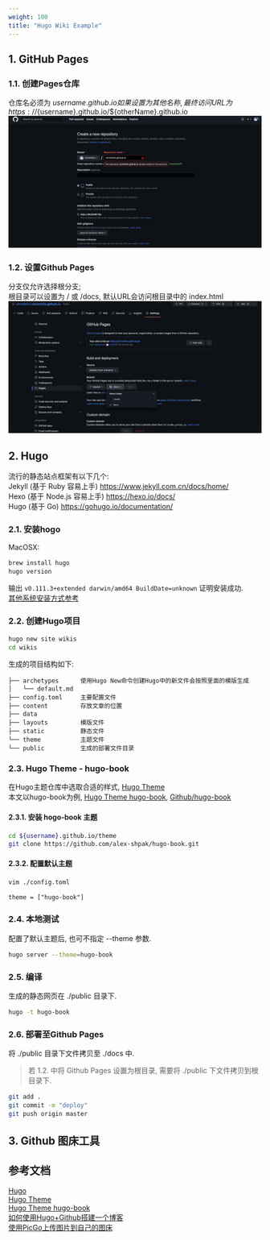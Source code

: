 ```yaml
---
weight: 100
title: "Hugo Wiki Example"
---
```


## 1. GitHub Pages
### 1.1. 创建Pages仓库
仓库名必须为 ${username}.github.io  
如果设置为其他名称, 最终访问URL为 https://${username}.github.io/${otherName}.github.io  
![](https://raw.githubusercontent.com/nctsc/resources/master/images/202304171015304.png)  

### 1.2. 设置Github Pages
分支仅允许选择根分支;  
根目录可以设置为 / 或 /docs, 默认URL会访问根目录中的 index.html  
![](https://raw.githubusercontent.com/nctsc/resources/master/images/202304171033187.png)  

## 2. Hugo
流行的静态站点框架有以下几个:  
Jekyll (基于 Ruby 容易上手) https://www.jekyll.com.cn/docs/home/  
Hexo (基于 Node.js 容易上手) https://hexo.io/docs/  
Hugo (基于 Go) https://gohugo.io/documentation/  

### 2.1. 安装hogo
MacOSX:  
```bash
brew install hugo
hugo version
```
输出 `v0.111.3+extended darwin/amd64 BuildDate=unknown` 证明安装成功.  
[其他系统安装方式参考](https://gohugo.io/installation/)  
### 2.2. 创建Hugo项目
```bash
hugo new site wikis
cd wikis
```
生成的项目结构如下:  
```
├── archetypes      使用Hugo New命令创建Hugo中的新文件会按照里面的模版生成
│   └── default.md
├── config.toml     主要配置文件
├── content         存放文章的位置
├── data    
├── layouts         模版文件
├── static          静态文件
└── theme           主题文件
└── public          生成的部署文件目录
```

### 2.3. Hugo Theme - hugo-book
在Hugo主题仓库中选取合适的样式, [Hugo Theme](https://themes.gohugo.io/)  
本文以hugo-book为例, [Hugo Theme hugo-book](https://themes.gohugo.io/themes/hugo-book/), [Github/hugo-book](https://github.com/alex-shpak/hugo-book)  

#### 2.3.1. 安装 hogo-book 主题
```bash
cd ${username}.github.io/theme
git clone https://github.com/alex-shpak/hugo-book.git
```
#### 2.3.2. 配置默认主题
```bash
vim ./config.toml
```
```
theme = ["hugo-book"]
```

### 2.4. 本地测试
配置了默认主题后, 也可不指定 --theme 参数.  
```bash
hugo server --theme=hugo-book
```

### 2.5. 编译
生成的静态网页在 ./public 目录下.  
```bash
hugo -t hugo-book
```

### 2.6. 部署至Github Pages
将 ./public 目录下文件拷贝至 ./docs 中.  
> 若 1.2. 中将 Github Pages 设置为根目录, 需要将 ./public 下文件拷贝到根目录下.
```bash
git add .
git commit -m "deploy"
git push origin master
```

## 3. Github 图床工具


## 参考文档
[Hugo](https://gohugo.io/)  
[Hugo Theme](https://themes.gohugo.io/)  
[Hugo Theme hugo-book](https://themes.gohugo.io/themes/hugo-book/)  
[如何使用Hugo+Github搭建一个博客](https://zhuanlan.zhihu.com/p/454369465)  
[使用PicGo上传图片到自己的图床](https://zhuanlan.zhihu.com/p/582263572)  
